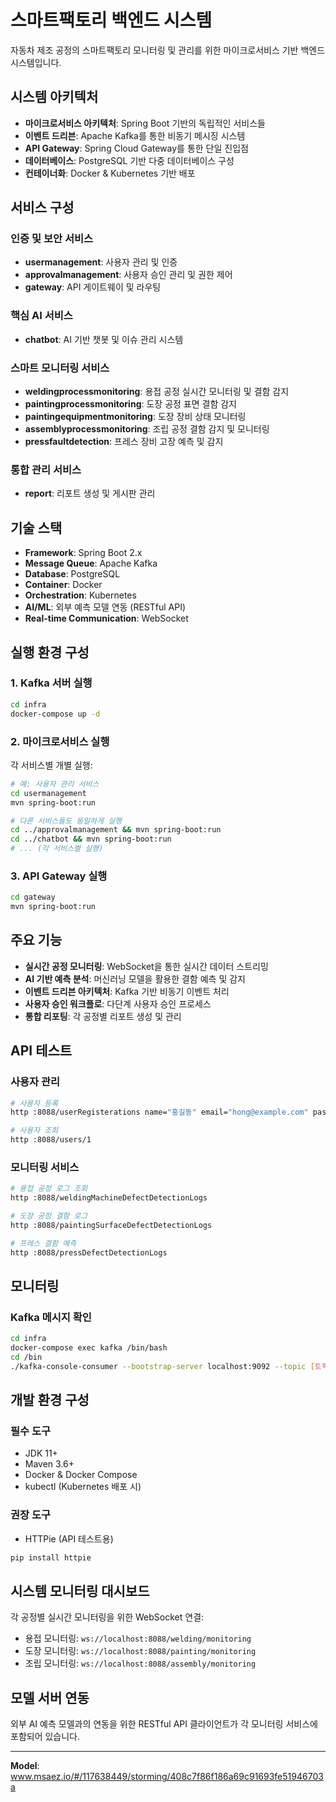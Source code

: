 # 스마트팩토리 백엔드 시스템

자동차 제조 공정의 스마트팩토리 모니터링 및 관리를 위한 마이크로서비스 기반 백엔드 시스템입니다.

## 시스템 아키텍처

- **마이크로서비스 아키텍처**: Spring Boot 기반의 독립적인 서비스들
- **이벤트 드리븐**: Apache Kafka를 통한 비동기 메시징 시스템
- **API Gateway**: Spring Cloud Gateway를 통한 단일 진입점
- **데이터베이스**: PostgreSQL 기반 다중 데이터베이스 구성
- **컨테이너화**: Docker & Kubernetes 기반 배포

## 서비스 구성

### 인증 및 보안 서비스
- **usermanagement**: 사용자 관리 및 인증
- **approvalmanagement**: 사용자 승인 관리 및 권한 제어
- **gateway**: API 게이트웨이 및 라우팅

### 핵심 AI 서비스
- **chatbot**: AI 기반 챗봇 및 이슈 관리 시스템

### 스마트 모니터링 서비스
- **weldingprocessmonitoring**: 용접 공정 실시간 모니터링 및 결함 감지
- **paintingprocessmonitoring**: 도장 공정 표면 결함 감지
- **paintingequipmentmonitoring**: 도장 장비 상태 모니터링
- **assemblyprocessmonitoring**: 조립 공정 결함 감지 및 모니터링
- **pressfaultdetection**: 프레스 장비 고장 예측 및 감지

### 통합 관리 서비스
- **report**: 리포트 생성 및 게시판 관리

## 기술 스택

- **Framework**: Spring Boot 2.x
- **Message Queue**: Apache Kafka
- **Database**: PostgreSQL
- **Container**: Docker
- **Orchestration**: Kubernetes
- **AI/ML**: 외부 예측 모델 연동 (RESTful API)
- **Real-time Communication**: WebSocket

## 실행 환경 구성

### 1. Kafka 서버 실행
```bash
cd infra
docker-compose up -d
```

### 2. 마이크로서비스 실행
각 서비스별 개별 실행:
```bash
# 예: 사용자 관리 서비스
cd usermanagement
mvn spring-boot:run

# 다른 서비스들도 동일하게 실행
cd ../approvalmanagement && mvn spring-boot:run
cd ../chatbot && mvn spring-boot:run
# ... (각 서비스별 실행)
```

### 3. API Gateway 실행
```bash
cd gateway
mvn spring-boot:run
```

## 주요 기능

- **실시간 공정 모니터링**: WebSocket을 통한 실시간 데이터 스트리밍
- **AI 기반 예측 분석**: 머신러닝 모델을 활용한 결함 예측 및 감지
- **이벤트 드리븐 아키텍처**: Kafka 기반 비동기 이벤트 처리
- **사용자 승인 워크플로**: 다단계 사용자 승인 프로세스
- **통합 리포팅**: 각 공정별 리포트 생성 및 관리

## API 테스트

### 사용자 관리
```bash
# 사용자 등록
http :8088/userRegisterations name="홍길동" email="hong@example.com" password="password123" department="제조부"

# 사용자 조회
http :8088/users/1
```

### 모니터링 서비스
```bash
# 용접 공정 로그 조회
http :8088/weldingMachineDefectDetectionLogs

# 도장 공정 결함 로그
http :8088/paintingSurfaceDefectDetectionLogs

# 프레스 결함 예측
http :8088/pressDefectDetectionLogs
```

## 모니터링

### Kafka 메시지 확인
```bash
cd infra
docker-compose exec kafka /bin/bash
cd /bin
./kafka-console-consumer --bootstrap-server localhost:9092 --topic [토픽명]
```

## 개발 환경 구성

### 필수 도구
- JDK 11+
- Maven 3.6+
- Docker & Docker Compose
- kubectl (Kubernetes 배포 시)

### 권장 도구
- HTTPie (API 테스트용)
```bash
pip install httpie
```

## 시스템 모니터링 대시보드

각 공정별 실시간 모니터링을 위한 WebSocket 연결:
- 용접 모니터링: `ws://localhost:8088/welding/monitoring`
- 도장 모니터링: `ws://localhost:8088/painting/monitoring`
- 조립 모니터링: `ws://localhost:8088/assembly/monitoring`

## 모델 서버 연동

외부 AI 예측 모델과의 연동을 위한 RESTful API 클라이언트가 각 모니터링 서비스에 포함되어 있습니다.

---

**Model**: www.msaez.io/#/117638449/storming/408c7f86f186a69c91693fe51946703a

